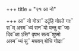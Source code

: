 +++
title = "२१ आ नो"

+++
आ᳓ नो गोत्रा᳓ दर्दृहि गोपते गाः᳓  
स᳓म् अस्म᳓भ्यं सन᳓यो यन्तु वा᳓जाः  
दिव᳓क्षा ऽसि° वृषभ सत्य᳓शुष्मो  
अस्म᳓भ्यं सु᳓ मघवन् बोधि गोदाः᳓